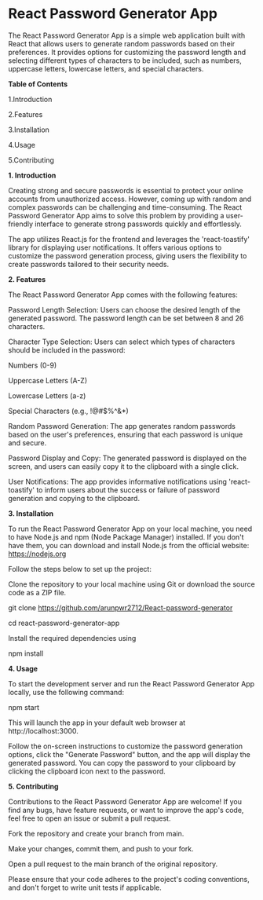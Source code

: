 # React Password Generator App

The React Password Generator App is a simple web application built with React that allows users to generate random passwords based on their preferences. It provides options for customizing the password length and selecting different types of characters to be included, such as numbers, uppercase letters, lowercase letters, and special characters.

**Table of Contents**

1.Introduction

2.Features

3.Installation

4.Usage

5.Contributing


**1. Introduction**

Creating strong and secure passwords is essential to protect your online accounts from unauthorized access. However, coming up with random and complex passwords can be challenging and time-consuming. The React Password Generator App aims to solve this problem by providing a user-friendly interface to generate strong passwords quickly and effortlessly.

The app utilizes React.js for the frontend and leverages the 'react-toastify' library for displaying user notifications. It offers various options to customize the password generation process, giving users the flexibility to create passwords tailored to their security needs.


**2. Features**

The React Password Generator App comes with the following features:

Password Length Selection: Users can choose the desired length of the generated password. The password length can be set between 8 and 26 characters.


Character Type Selection: Users can select which types of characters should be included in the password:

Numbers (0-9)

Uppercase Letters (A-Z)

Lowercase Letters (a-z)

Special Characters (e.g., !@#$%^&*)


Random Password Generation: The app generates random passwords based on the user's preferences, ensuring that each password is unique and secure.


Password Display and Copy: The generated password is displayed on the screen, and users can easily copy it to the clipboard with a single click.


User Notifications: The app provides informative notifications using 'react-toastify' to inform users about the success or failure of password generation and copying to the clipboard.


**3. Installation**

To run the React Password Generator App on your local machine, you need to have Node.js and npm (Node Package Manager) installed. If you don't have them, you can download and install Node.js from the official website: https://nodejs.org

Follow the steps below to set up the project:

Clone the repository to your local machine using Git or download the source code as a ZIP file.


git clone https://github.com/arunpwr2712/React-password-generator


cd react-password-generator-app

Install the required dependencies using

npm install


**4. Usage**

To start the development server and run the React Password Generator App locally, use the following command:


npm start


This will launch the app in your default web browser at http://localhost:3000.

Follow the on-screen instructions to customize the password generation options, click the "Generate Password" button, and the app will display the generated password. You can copy the password to your clipboard by clicking the clipboard icon next to the password.


**5. Contributing**

Contributions to the React Password Generator App are welcome! If you find any bugs, have feature requests, or want to improve the app's code, feel free to open an issue or submit a pull request.

Fork the repository and create your branch from main.

Make your changes, commit them, and push to your fork.

Open a pull request to the main branch of the original repository.

Please ensure that your code adheres to the project's coding conventions, and don't forget to write unit tests if applicable.
